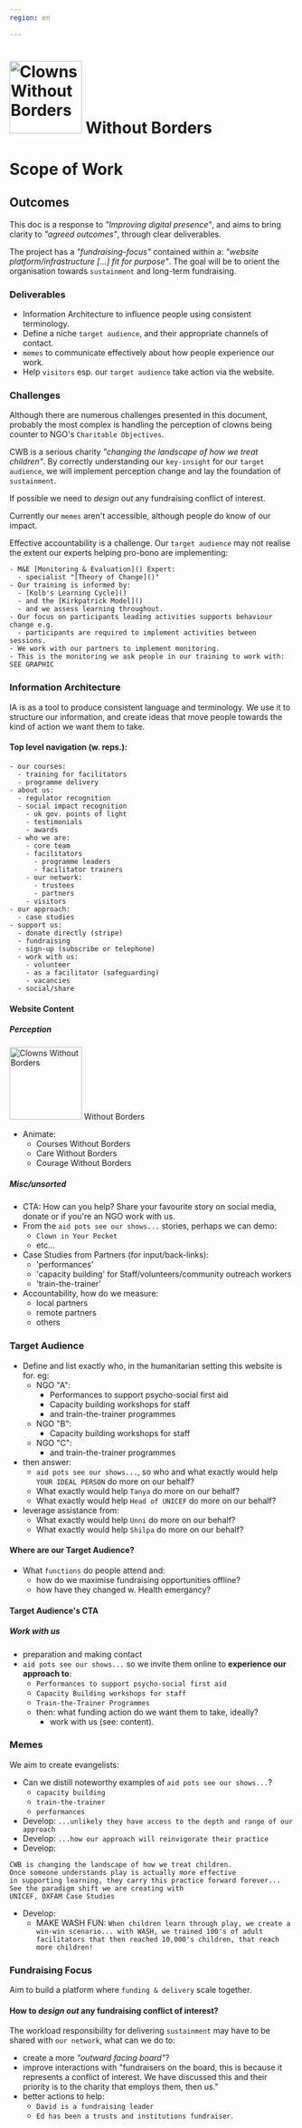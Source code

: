 ```yaml
---
region: en

---
```


<!-- images: ["./images/tai-chi.jpg"] -->
<link rel="stylesheet" type="text/css" href="https://instantwebapp.com/css/tachyon.shower.css">
<!-- <meta charset="iso-8859-1"> -->


<style>
  details * a:hover {
    color: var(--color-text-link);
    text-decoration: underline
  }
</style>





# <!-- animation: Courage, Care, logo --><img width="128" height="128" src="https://inspiredlabs.co.uk/cwb/cwb.svg" alt="Clowns Without Borders" /> Without Borders

# Scope of Work

## Outcomes

This doc is a response to _"Improving digital presence"_, and aims to bring clarity to _"agreed outcomes"_, through clear deliverables.

The project has a _"fundraising-focus"_ contained within a: _"website platform/infrastructure [...] fit for purpose"_. The goal will be to orient the organisation towards `sustainment` and long-term fundraising.

### Deliverables

- Information Architecture to influence people using consistent terminology.
- Define a niche `target audience`, and their appropriate channels of contact.
- `memes` to communicate effectively about how people experience our work.
- Help `visitors` esp. our `target audience` take action via the website.

### Challenges

Although there are numerous challenges presented in this document, probably the most complex is handling the perception of clowns being counter to NGO's `Charitable Objectives`.

CWB is a serious charity _"changing the landscape of how we treat children"_. By correctly understanding our `key-insight` for our `target audience`, we will implement perception change and lay the foundation of `sustainment`.

If possible we need to _design out_ any fundraising conflict of interest.

Currently our `memes` aren't accessible, although people do know of our impact.

Effective accountability is a challenge. Our `target audience` may not realise the extent our experts helping pro-bono are implementing:

```
- M&E [Monitoring & Evaluation]() Expert:
  - specialist "[Theory of Change]()"
- Our training is informed by:
  - [Kolb's Learning Cycle]()
  - and the [Kirkpatrick Model]()
  - and we assess learning throughout.
- Our focus on participants leading activities supports behaviour change e.g.
  - participants are required to implement activities between sessions.
- We work with our partners to implement monitoring.
- This is the monitoring we ask people in our training to work with: SEE GRAPHIC
```



### Information Architecture

IA is as a tool to produce consistent language and terminology. We use it to structure our information, and create ideas that move people towards the kind of action we want them to take.

#### Top level navigation (w. reps.):

```
- our courses:
  - training for facilitators
  - programme delivery
- about us:
  - regulator recognition
  - social impact recognition
    - uk gov. points of light
    - testimonials
    - awards
  - who we are:
    - core team
    - facilitators
      - programme leaders
      - facilitator trainers
    - our network:
      - trustees
      - partners
    - visitors
- our approach:
  - case studies
- support us:
  - donate directly (stripe)
  - fundraising
  - sign-up (subscribe or telephone)
  - work with us:
    - volunteer
    - as a facilitator (safeguarding)
    - vacancies
  - social/share
```

#### Website Content

##### Perception


<img width="128" height="128" src="https://inspiredlabs.co.uk/cwb/cwb.svg" alt="Clowns Without Borders" /> Without Borders

- Animate:
  - Courses Without Borders
  - Care Without Borders
  - Courage Without Borders

##### Misc/unsorted

- CTA: How can you help? Share your favourite story on social media, donate or if you're an NGO work with us.
- From the `aid pots see our shows...` stories, perhaps we can demo:
  - `Clown in Your Pocket`
  - etc...
- Case Studies from Partners (for input/back-links):
  - 'performances'
  - 'capacity building' for Staff/volunteers/community outreach workers
  - 'train-the-trainer'
- Accountability, how do we measure:
  - local partners
  - remote partners
  - others

### Target Audience

- Define and list exactly who, in the humanitarian setting this website is for. eg:
  - NGO "A":
    - Performances to support psycho-social first aid
    - Capacity building workshops for staff
    - and train-the-trainer programmes
  - NGO "B":
    - Capacity building workshops for staff
  - NGO "C":
      - and train-the-trainer programmes
- then answer:
  - `aid pots see our shows...`, so who and what exactly would help `YOUR IDEAL PERSON` do more on our behalf?
  - What exactly would help `Tanya` do more on our behalf?
  - What exactly would help `Head of UNICEF` do more on our behalf?
- leverage assistance from:
  - What exactly would help `Unni` do more on our behalf?
  - What exactly would help `Shilpa` do more on our behalf?

#### Where are our Target Audience?

- What `functions` do people attend and:
  - how do we maximise fundraising opportunities offline?
  - how have they changed w. Health emergancy?


#### Target Audience's CTA

##### Work with us

- preparation and making contact
- `aid pots see our shows...` so we invite them online to **experience our approach to**:
  - `Performances to support psycho-social first aid`
  - `Capacity Building workshops for staff`
  - `Train-the-Trainer Programmes`
  - then: what funding action do we want them to take, ideally?
    - work with us (see: content).

### Memes

We aim to create evangelists:
- Can we distill noteworthy examples of `aid pots see our shows...`?
  - `capacity building`
  - `train-the-trainer`
  - `performances`
- Develop: `...unlikely they have access to the depth and range of our approach`
- Develop: `...how our approach will reinvigorate their practice`
- Develop:
```
CWB is changing the landscape of how we treat children.
Once someone understands play is actually more effective
in supporting learning, they carry this practice forward forever...
See the paradigm shift we are creating with
UNICEF, OXFAM Case Studies
```
- Develop:
  - MAKE WASH FUN: `When children learn through play, we create a win-win scenario... with WASH, we trained 100's of adult facilitators that then reached 10,000's children, that reach more children!`



### Fundraising Focus

Aim to build a platform where `funding & delivery` scale together.

#### How to _design out_ any fundraising conflict of interest?

The workload responsibility for delivering `sustainment` may have to be shared with `our network`, what can we do to:
- create a more _"outward facing board"_?
- improve interactions with "fundraisers on the board, this is because it represents a conflict of interest. We have discussed this and their priority is to the charity that employs them, then us."
- better actions to help:
  - `David is a fundraising leader`
  - `Ed has been a trusts and institutions fundraiser`.
